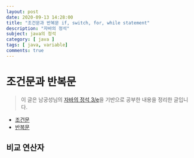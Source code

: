 ```yaml
---
layout: post
date: 2020-09-13 14:28:00
title: "조건문과 반복문 if, switch, for, while statement"
description: "자바의 정석"
subject: java의 정석
category: [ java ]
tags: [ java, variable]
comments: true
---
```


# 조건문과 반복문

> 이 글은 남궁성님의 [자바의 정석 3/e](http://www.kyobobook.co.kr/product/detailViewKor.laf?mallGb=KOR&ejkGb=KOR&barcode=9788994492032)을 기반으로 공부한 내용을 정리한 글입니다.

+ [조건문](#조건문-if-switch)
+ [반복문](#논리-연산자)

## 비교 연산자

